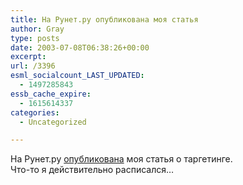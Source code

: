 ```yaml
---
title: На Рунет.ру опубликована моя статья
author: Gray
type: posts
date: 2003-07-08T06:38:26+00:00
excerpt:
url: /3396
esml_socialcount_LAST_UPDATED:
  - 1497285843
essb_cache_expire:
  - 1615614337
categories:
  - Uncategorized

---
```








На Рунет.ру <a href="http://runet.ru/analitika/3388.html" target="_blank">опубликована</a> моя статья о таргетинге.  
Что-то я действительно расписался&#8230;